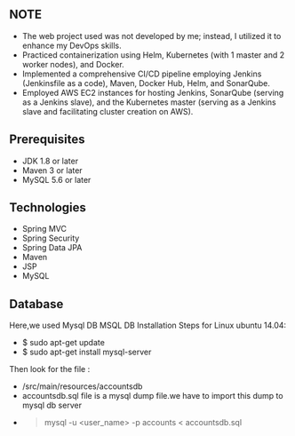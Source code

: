 ## NOTE
- The web project used was not developed by me; instead, I utilized it to enhance my DevOps skills.
- Practiced containerization using Helm, Kubernetes (with 1 master and 2 worker nodes), and Docker.
- Implemented a comprehensive CI/CD pipeline employing Jenkins (Jenkinsfile as a code), Maven, Docker Hub, Helm, and SonarQube.
- Employed AWS EC2 instances for hosting Jenkins, SonarQube (serving as a Jenkins slave), and the Kubernetes master (serving as a Jenkins slave and facilitating cluster creation on AWS).

## Prerequisites
- JDK 1.8 or later
- Maven 3 or later
- MySQL 5.6 or later

## Technologies 
- Spring MVC
- Spring Security
- Spring Data JPA
- Maven
- JSP
- MySQL
## Database
Here,we used Mysql DB 
MSQL DB Installation Steps for Linux ubuntu 14.04:
- $ sudo apt-get update
- $ sudo apt-get install mysql-server

Then look for the file :
- /src/main/resources/accountsdb
- accountsdb.sql file is a mysql dump file.we have to import this dump to mysql db server
- > mysql -u <user_name> -p accounts < accountsdb.sql


